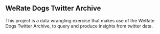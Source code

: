 

## WeRate Dogs Twitter Archive

This project is a data wrangling exercise that makes use of the WeRate Dogs Twitter Archive, to query and produce insights from twitter data.